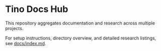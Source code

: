 # Tino Docs Hub

This repository aggregates documentation and research across multiple projects.

For setup instructions, directory overview, and detailed research listings, see [docs/index.md](docs/index.md).
